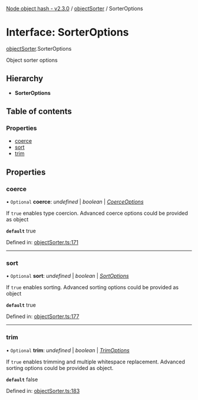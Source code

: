 [Node object hash - v2.3.0](../README.md) / [objectSorter](../modules/objectsorter.md) / SorterOptions

# Interface: SorterOptions

[objectSorter](../modules/objectsorter.md).SorterOptions

Object sorter options

## Hierarchy

- **SorterOptions**

## Table of contents

### Properties

- [coerce](objectsorter.sorteroptions.md#coerce)
- [sort](objectsorter.sorteroptions.md#sort)
- [trim](objectsorter.sorteroptions.md#trim)

## Properties

### coerce

• `Optional` **coerce**: _undefined_ | _boolean_ | [_CoerceOptions_](objectsorter.export_.coerceoptions.md)

If `true` enables type coercion.
Advanced coerce options could be provided as object

**`default`** true

Defined in: [objectSorter.ts:171](https://github.com/SkeLLLa/node-object-hash/blob/0fc56f0/src/objectSorter.ts#L171)

---

### sort

• `Optional` **sort**: _undefined_ | _boolean_ | [_SortOptions_](objectsorter.export_.sortoptions.md)

If `true` enables sorting.
Advanced sorting options could be provided as object

**`default`** true

Defined in: [objectSorter.ts:177](https://github.com/SkeLLLa/node-object-hash/blob/0fc56f0/src/objectSorter.ts#L177)

---

### trim

• `Optional` **trim**: _undefined_ | _boolean_ | [_TrimOptions_](objectsorter.export_.trimoptions.md)

If `true` enables trimming and multiple whitespace replacement.
Advanced sorting options could be provided as object.

**`default`** false

Defined in: [objectSorter.ts:183](https://github.com/SkeLLLa/node-object-hash/blob/0fc56f0/src/objectSorter.ts#L183)
